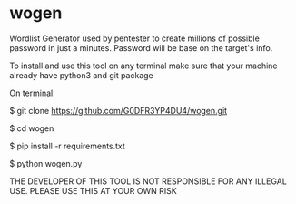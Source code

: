 # wogen
Wordlist Generator used by pentester to create millions of possible password in just a minutes. Password will be base on the target's info.


To install and use this tool on any terminal make sure that your machine already have python3 and git package


On terminal:

$ git clone https://github.com/G0DFR3YP4DU4/wogen.git

$ cd wogen

$ pip install -r requirements.txt

$ python wogen.py




THE DEVELOPER OF THIS TOOL IS NOT RESPONSIBLE FOR ANY ILLEGAL USE. PLEASE USE THIS AT YOUR OWN RISK
